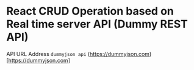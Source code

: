 # React CRUD Operation based on Real time server API (Dummy REST API)

API URL Address `dummyjson api` (https://dummyjson.com)[https://dummyjson.com]